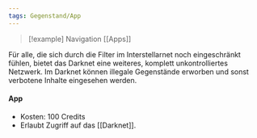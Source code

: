 ```yaml
---
tags: Gegenstand/App
---
```

> [!example] Navigation 
>  [[Apps]]

Für alle, die sich durch die Filter im Interstellarnet noch eingeschränkt fühlen, bietet das Darknet eine weiteres, komplett unkontrolliertes Netzwerk. Im Darknet können illegale Gegenstände erworben und sonst verbotene Inhalte eingesehen werden. 

#### App
- Kosten: 100 Credits
- Erlaubt Zugriff auf das [[Darknet]].
